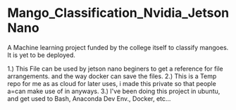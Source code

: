 # Mango_Classification_Nvidia_JetsonNano
A Machine learning project funded by the college itself to classify mangoes. It is yet to be deployed.

1.) This File can be used by jetson nano beginers to get a reference for file arrangements. and the way docker can save the files.
2.) This is a Temp repo for me as as cloud for later uses, i made this private so that people a=can make use of in anyways.
3.) I've been doing this project in ubuntu, and get used to Bash, Anaconda Dev Env., Docker, etc... 

